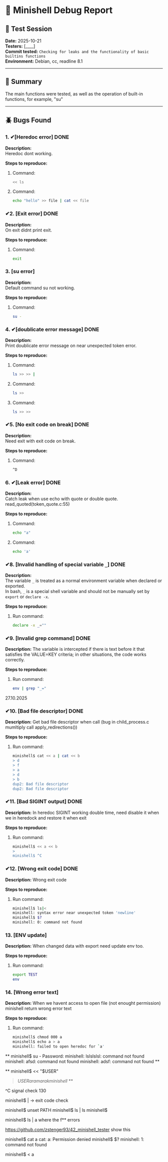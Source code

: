 # 🐚 Minishell Debug Report

## 📅 Test Session
**Date:** 2025-10-21  
**Testers:** [____]  
**Commit tested:** `Checking for leaks and the functionality of basic builtins functions`  
**Environment:** Debian, cc, readline 8.1  

---

## 🧩 Summary
The main functions were tested, as well as the operation of built-in functions, for example, "su"

---

## 🪲 Bugs Found

### 1. ✔[Heredoc error] DONE
**Description:**  
Heredoc dont working.

**Steps to reproduce:**  
1. Command:  
   ```bash
   << ls
   ```
2. Command:  
   ```bash
   echo "hello" >> file | cat << file
   ```

### ✔2. [Exit error] DONE
**Description:**  
On exit didnt print exit.

**Steps to reproduce:**  
1. Command:  
   ```bash
   exit
   ```

### 3. [su error]
**Description:**  
Default command su not working.

**Steps to reproduce:**  
1. Command:  
   ```bash
   su -
   ```

### 4. ✔[doublicate error message] DONE
**Description:**  
Print doublicate error message on near unexpected token error.

**Steps to reproduce:**  
1. Command:  
   ```bash
   ls >> >> |
   ```
2. Command:  
   ```bash
   ls >>
   ```
3. Command:  
   ```bash
   ls >> >>
   ```

### ✔5. [No exit code on break] DONE
**Description:**  
Need exit with exit code on break.

**Steps to reproduce:**  
1. Command:  
   ```bash
   ^D
   ```

### 6. ✔[Leak error] DONE
**Description:**  
Catch leak when use echo with quote or double quote. read_quoted(token_quote.c:55)

**Steps to reproduce:**  
1. Command:  
   ```bash
   echo "a"
   ```
2. Command:  
   ```bash
   echo 'a'
   ```

### ✔8. [Invalid handling of special variable `_`] DONE

**Description:**  
The variable `_` is treated as a normal environment variable when declared or exported.  
In bash, `_` is a special shell variable and should not be manually set by `export` or `declare -x`.

**Steps to reproduce:**  
1. Run command:  
   ```bash
   declare -x _=""
   ```

### ✔9. [Invalid grep command] DONE

**Description:**
The variable is intercepted if there is text before it that satisfies the VALUE=KEY criteria; in other situations, the code works correctly.

**Steps to reproduce:**  
1. Run command:  
   ```bash
   env | grep "_="
   ```

27.10.2025

### ✔10. [Bad file descriptor] DONE

**Description:**
Get bad file descriptor when call (bug in child_process.c mumltiply call apply_redirections())

**Steps to reproduce:**
1. Run command:
   ```bash
   minishell$ cat << a | cat << b
   > d
   > f
   > a
   > d
   > b
   dup2: Bad file descriptor
   dup2: Bad file descriptor
   ```

### ✔11. [Bad SIGINT output] DONE

**Description:**
In heredoc SIGINT working double time, need disable it when we in heredock and restore it when exit

**Steps to reproduce:**
1. Run command:
   ```bash
   minishell$ << a << b
   > 
   minishell$ ^C
   ```

### ✔12. [Wrong exit code] DONE

**Description:**
Wrong exit code

**Steps to reproduce:**
1. Run command:
   ```bash
   minishell$ ls|<
   minishell: syntax error near unexpected token 'newline'
   minishell$ $?
   minishell: 0: command not found
   ```

### 13. [ENV update]

**Description:**
When changed data with export need update env too.

**Steps to reproduce:**
1. Run command:
   ```bash
   export TEST
   env
   ```

### 14. [Wrong error text]

**Description:**
When we havent access to open file (not enought permission) minishell return wrong error text

**Steps to reproduce:**
1. Run command:
   ```bash
   minishell$ chmod 000 a
   minishell$ echo a > a
   minishell: failed to open heredoc for `a'
   ```

**
minishell$ su -
Password: 
minishell: lslslslsl: command not found
minishell: afsd: command not found
minishell: adsf: command not found
**

**
minishell$ << "$USER"
> $USER
> aramarak
minishell$ 
**

^C signal check 130

minishell$ |  -> exit code check 

minishell$ unset PATH
minishell$ ls | ls
minishell$ 

minishell$ ls | a where the f** errors

https://github.com/zstenger93/42_minishell_tester show this





minishell$ cat a
cat: a: Permission denied
minishell$ $?
minishell: 1: command not found

minishell$ < a

